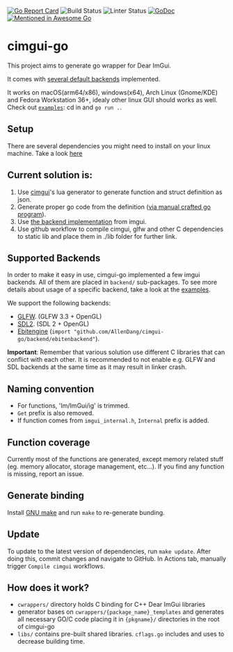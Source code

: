 [![Go Report Card](https://goreportcard.com/badge/github.com/AllenDang/cimgui-go)](https://goreportcard.com/report/github.com/AllenDang/cimgui-go)
![Build Status](https://github.com/AllenDang/cimgui-go/actions/workflows/test.yaml/badge.svg)
![Linter Status](https://github.com/AllenDang/cimgui-go/actions/workflows/golangci-lint.yaml/badge.svg)
[![GoDoc](https://pkg.go.dev/badge/github.com/AllenDang/cimgui-go?utm_source=godoc)](https://pkg.go.dev/mod/github.com/AllenDang/cimgui-go)
[![Mentioned in Awesome Go](https://awesome.re/mentioned-badge.svg)](https://github.com/avelino/awesome-go#gui)

# cimgui-go 

This project aims to generate go wrapper for Dear ImGui.

It comes with [several default backends](supported-backends) implemented.

It works on macOS(arm64/x86), windows(x64), Arch Linux (Gnome/KDE) and Fedora Workstation 36+, idealy other linux GUI should works as well. Check out [`examples`](./examples): cd in and `go run .`.

## Setup

There are several dependencies you might need to install on your linux machine.
Take a look [here](https://github.com/allendang/giu#install)

## Current solution is:
1. Use [cimgui](https://github.com/cimgui/cimgui)'s lua generator to generate function and struct definition as json.
2. Generate proper go code from the definition ([via manual crafted go program](./cmd/codegen)).
3. Use [the backend implementation](#supported-backends) from imgui.
4. Use github workflow to compile cimgui, glfw and other C dependencies to static lib and place them in ./lib folder for further link. 

## Supported Backends

In order to make it easy in use, cimgui-go implemented a few imgui backends. All of them are placed in `backend/` sub-packages.
To see more details about usage of a specific backend, take a look at the [examples](./examples).

We support the following backends:
- [GLFW](./examples/glfw). (GLFW 3.3 + OpenGL)
- [SDL2](./examples/sdl). (SDL 2 + OpenGL)
- [Ebitengine](./examples/ebiten) (`import "github.com/AllenDang/cimgui-go/backend/ebitenbackend"`).

**Important**: Remember that various solution use different C libraries that can conflict with each other.
It is recommended to not enable e.g. GLFW and SDL backends at the same time as it may result in linker crash.

## Naming convention

- For functions, 'Im/ImGui/ig' is trimmed.
- `Get` prefix is also removed.
- If function comes from `imgui_internal.h`, `Internal` prefix is added.

## Function coverage
Currently most of the functions are generated, except memory related stuff (eg. memory allocator, storage management, etc...).
If you find any function is missing, report an issue.

## Generate binding
Install [GNU make](https://www.gnu.org/software/make/manual/make.html) and run `make` to re-generate bunding.

## Update

To update to the latest version of dependencies, run `make update`.
After doing this, commit changes and navigate to GitHub.
In Actions tab, manually trigger `Compile cimgui` workflows.

## How does it work?

- `cwrappers/` directory holds C binding for C++ Dear ImGui libraries
- generator bases on `cwrappers/{package_name}_templates` and generates all necessary GO/C code placing it in `{pkgname}/` directories in the root of cimgui-go
- `libs/` contains pre-built shared libraries. `cflags.go` includes and uses to decrease building time.
